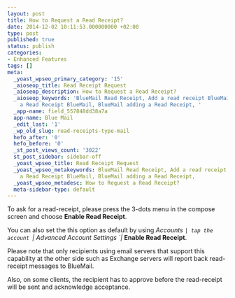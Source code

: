 ```yaml
---
layout: post
title: How to Request a Read Receipt?
date: 2014-12-02 10:11:53.000000000 +02:00
type: post
published: true
status: publish
categories:
- Enhanced Features
tags: []
meta:
  _yoast_wpseo_primary_category: '15'
  _aioseop_title: Read Receipt Request
  _aioseop_description: How to Request a Read Receipt?
  _aioseop_keywords: 'BlueMail Read Receipt, Add a read receipt BlueMail, Request
    a Read Receipt BlueMail, BlueMail adding a Read Receipt, '
  _app-name: field_557848dd38a7a
  app-name: Blue Mail
  _edit_last: '1'
  _wp_old_slug: read-receipts-type-mail
  hefo_after: '0'
  hefo_before: '0'
  _st_post_views_count: '3022'
  st_post_sidebar: sidebar-off
  _yoast_wpseo_title: Read Receipt Request
  _yoast_wpseo_metakeywords: BlueMail Read Receipt, Add a read receipt BlueMail, Request
    a Read Receipt BlueMail, BlueMail adding a Read Receipt,
  _yoast_wpseo_metadesc: How to Request a Read Receipt?
  meta-sidebar-type: default
---
```

To ask for a read-receipt, please press the 3-dots menu in the compose screen and choose **Enable Read Receipt**.

You can also set the this option as default by using *Accounts `| tap the account `| Advanced Account Settings `|* **Enable Read Receipt**.

Please note that only recipients using email servers that support this capability at the other side such as Exchange servers will report back read-receipt messages to BlueMail.

Also, on some clients, the recipient has to approve before the read-receipt will be sent and acknowledge acceptance.